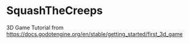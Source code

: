 # SquashTheCreeps
3D Game Tutorial from https://docs.godotengine.org/en/stable/getting_started/first_3d_game
